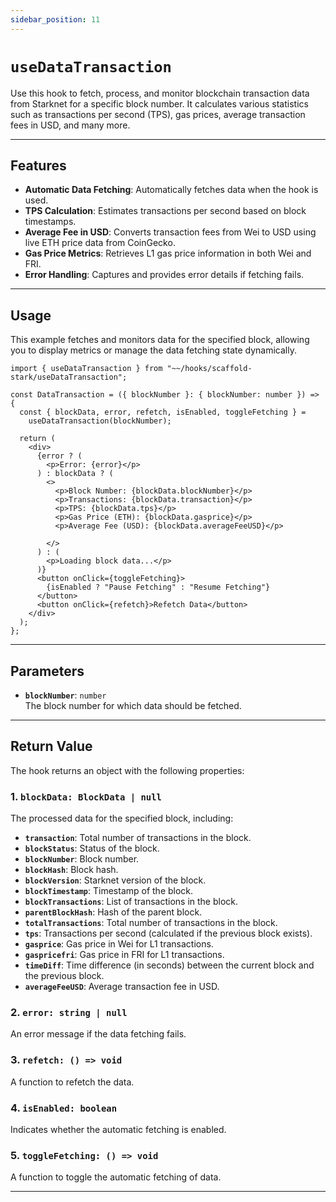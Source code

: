 ```yaml
---
sidebar_position: 11
---
```



# `useDataTransaction`

Use this hook to fetch, process, and monitor blockchain transaction data from Starknet for a specific block number. It calculates various statistics such as transactions per second (TPS), gas prices, average transaction fees in USD, and many more.

---

## Features

- **Automatic Data Fetching**: Automatically fetches data when the hook is used.
- **TPS Calculation**: Estimates transactions per second based on block timestamps.
- **Average Fee in USD**: Converts transaction fees from Wei to USD using live ETH price data from CoinGecko.
- **Gas Price Metrics**: Retrieves L1 gas price information in both Wei and FRI.
- **Error Handling**: Captures and provides error details if fetching fails.

---

## Usage

This example fetches and monitors data for the specified block, 
allowing you to display metrics or manage the data fetching state dynamically.

```tsx
import { useDataTransaction } from "~~/hooks/scaffold-stark/useDataTransaction";

const DataTransaction = ({ blockNumber }: { blockNumber: number }) => {
  const { blockData, error, refetch, isEnabled, toggleFetching } =
    useDataTransaction(blockNumber);

  return (
    <div>
      {error ? (
        <p>Error: {error}</p>
      ) : blockData ? (
        <>
          <p>Block Number: {blockData.blockNumber}</p>
          <p>Transactions: {blockData.transaction}</p>
          <p>TPS: {blockData.tps}</p>
          <p>Gas Price (ETH): {blockData.gasprice}</p>
          <p>Average Fee (USD): {blockData.averageFeeUSD}</p>
         
        </>
      ) : (
        <p>Loading block data...</p>
      )}
      <button onClick={toggleFetching}>
        {isEnabled ? "Pause Fetching" : "Resume Fetching"}
      </button>
      <button onClick={refetch}>Refetch Data</button>
    </div>
  );
};
```

---

## Parameters

- **`blockNumber`**: `number`  
  The block number for which data should be fetched.

---

## Return Value

The hook returns an object with the following properties:

### 1. `blockData: BlockData | null`
The processed data for the specified block, including:

- **`transaction`**: Total number of transactions in the block.
- **`blockStatus`**: Status of the block.
- **`blockNumber`**: Block number.
- **`blockHash`**: Block hash.
- **`blockVersion`**: Starknet version of the block.
- **`blockTimestamp`**: Timestamp of the block.
- **`blockTransactions`**: List of transactions in the block.
- **`parentBlockHash`**: Hash of the parent block.
- **`totalTransactions`**: Total number of transactions in the block.
- **`tps`**: Transactions per second (calculated if the previous block exists).
- **`gasprice`**: Gas price in Wei for L1 transactions.
- **`gaspricefri`**: Gas price in FRI for L1 transactions.
- **`timeDiff`**: Time difference (in seconds) between the current block and the previous block.
- **`averageFeeUSD`**: Average transaction fee in USD.

### 2. `error: string | null`
An error message if the data fetching fails.

### 3. `refetch: () => void`
A function to refetch the data.

### 4. `isEnabled: boolean`
Indicates whether the automatic fetching is enabled.

### 5. `toggleFetching: () => void`
A function to toggle the automatic fetching of data.

---

